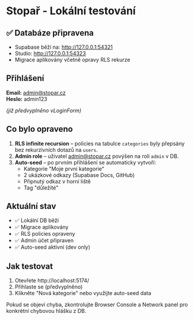 # Stopař - Lokální testování

## ✅ Databáze připravena

- Supabase běží na: http://127.0.0.1:54321
- Studio: http://127.0.0.1:54323
- Migrace aplikovány včetně opravy RLS rekurze

## Přihlášení

**Email:** admin@stopar.cz  
**Heslo:** admin123

*(již předvyplněno vLoginForm)*

## Co bylo opraveno

1. **RLS infinite recursion** – policies na tabulce `categories` byly přepsány bez rekurzivních dotazů na `users`.
2. **Admin role** – uživatel admin@stopar.cz povýšen na roli `admin` v DB.
3. **Auto-seed** – po prvním přihlášení se automaticky vytvoří:
   - Kategorie "Moje první kategorie"
   - 2 ukázkové odkazy (Supabase Docs, GitHub)
   - Připnutý odkaz v horní liště
   - Tag "důležité"

## Aktuální stav

- ✅ Lokální DB běží
- ✅ Migrace aplikovány
- ✅ RLS policies opraveny
- ✅ Admin účet připraven
- ✅ Auto-seed aktivní (dev only)

## Jak testovat

1. Otevřete http://localhost:5174/
2. Přihlaste se (předvyplněno)
3. Klikněte "Nová kategorie" nebo využijte auto-seed data

Pokud se objeví chyba, zkontrolujte Browser Console a Network panel pro konkrétní chybovou hlášku z DB.
